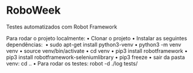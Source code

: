 # RoboWeek
Testes automatizados com Robot Framework

Para rodar o projeto localmente:
• Clonar o projeto
• Instalar as seguintes dependências:  
• sudo apt-get install python3-venv
• python3 -m venv venv
• source venv/bin/activate
• cd venv
• pip3 install robotframework
• pip3 install robotframework-seleniumlibrary
• pip3 freeze
• sair da pasta venv: cd .. 
• Para rodar os testes: robot -d ./log tests/





